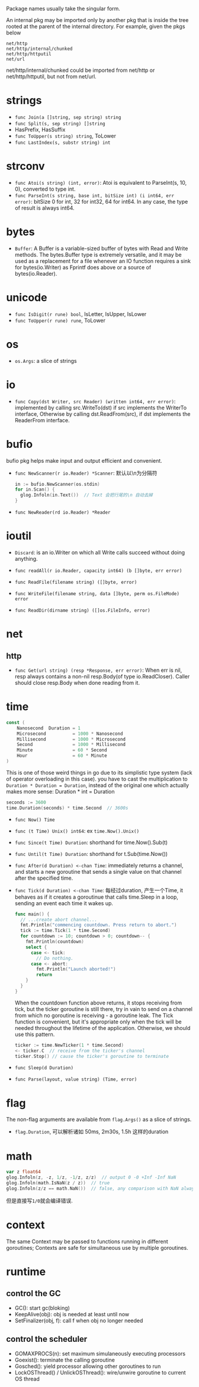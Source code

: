 Package names usually take the singular form.

An internal pkg may be imported only by another pkg that is inside the tree rooted at the parent of the internal directory.
For example, given the pkgs below
```info
net/http
net/http/internal/chunked
net/http/httputil
net/url
```
net/http/internal/chunked could be imported from net/http or net/http/httputil, but not from net/url.

# strings
- `func Join(a []string, sep string) string`
- `func Split(s, sep string) []string`
- HasPrefix, HasSuffix
- `func ToUpper(s string) string`, ToLower
- `func LastIndex(s, substr string) int`

# strconv
- `func Atoi(s string) (int, error)`: Atoi is equivalent to ParseInt(s, 10, 0), converted to type int.
- `func ParseInt(s string, base int, bitSize int) (i int64, err error)`: bitSize 0 for int, 32 for int32, 64 for int64. In any case, the type of result is always int64.

# bytes
- `Buffer`: A Buffer is a variable-sized buffer of bytes with Read and Write methods.
  The bytes.Buffer type is extremely versatile, and it may be used as a replacement for a file whenever an IO function requires a sink for bytes(io.Writer) as Fprintf does above or a source of bytes(io.Reader).

# unicode
- `func IsDigit(r rune) bool`, IsLetter, IsUpper, IsLower
- `func ToUpper(r rune) rune`, ToLower

# os
- `os.Args`: a slice of strings

# io
- `func Copy(dst Writer, src Reader) (written int64, err error)`: implemented by calling src.WriteTo(dst) if src implements the WriterTo interface, Otherwise by calling dst.ReadFrom(src), if dst implements the ReaderFrom interface.

# bufio
bufio pkg helps make input and output efficient and convenient.

- `func NewScanner(r io.Reader) *Scanner`: 默认以\n为分隔符
  ```go
  in := bufio.NewScanner(os.stdin)
  for in.Scan() {
    glog.Infoln(in.Text())  // Text 会把行尾的\n 自动去掉
  }
  ```
- `func NewReader(rd io.Reader) *Reader`

# ioutil
- `Discard`: is an io.Writer on which all Write calls succeed without doing anything.

- `func readAll(r io.Reader, capacity int64) (b []byte, err error)`
- `func ReadFile(filename string) ([]byte, error)`
- `func WriteFile(filename string, data []byte, perm os.FileMode) error`
- `func ReadDir(dirname string) ([]os.FileInfo, error)`

# net
## http
- `func Get(url string) (resp *Response, err error)`: When err is nil, resp always contains a non-nil resp.Body(of type io.ReadCloser). Caller should close resp.Body when done reading from it.

# time
```go
const (
    Nanosecond  Duration = 1
    Microsecond          = 1000 * Nanosecond
    Millisecond          = 1000 * Microsecond
    Second               = 1000 * Millisecond
    Minute               = 60 * Second
    Hour                 = 60 * Minute
)
```

This is one of those weird things in go due to its simplistic type system (lack of operator overloading in this case).
you have to cast the multiplication to `Duration * Duration = Duration`, instead of the original one which actually makes more sense: Duration * int = Duration
```go
seconds := 3600
time.Duration(seconds) * time.Second  // 3600s
```

- `func Now() Time`
- `func (t Time) Unix() int64`: ex `time.Now().Unix()`
- `func Since(t Time) Duration`:  shorthand for time.Now().Sub(t)
- `func Until(t Time) Duration`: shorthand for t.Sub(time.Now())

- `func After(d Duration) <-chan Time`: immediately returns a channel, and starts a new goroutine that sends a single value on that channel after the specified time.
- `func Tick(d Duration) <-chan Time`: 每经过duration, 产生一个Time, it behaves as if it creates a goroutinue that calls time.Sleep in a loop, sending an event each time it wakes up.
  ```go
  func main() {
    // ...create abort channel...
    fmt.Println("commencing countdown. Press return to abort.")
    tick := time.Tick(1 * time.Second)
    for countdown := 10; countdown > 0; countdown-- {
      fmt.Println(countdown)
      select {
        case <- tick:
          // Do nothing.
        case <- abort:
          fmt.Println("Launch aborted!")
          return
      }
    }
  }
  ```
  When the countdown function above returns, it stops receiving from tick, but the ticker goroutine is still there, try in vain to send on a channel from which no goroutine is receiving - a goroutine leak.
  The Tick function is convenient, but it's appropriate only when the tick will be needed throughout the lifetime of the application. Otherwise, we should use this pattern.
  ```go
  ticker := time.NewTicker(1 * time.Second)
  <- ticker.C  // receive from the ticker's channel
  ticker.Stop() // cause the ticker's goroutine to terminate
  ```

- `func Sleep(d Duration)`

- `func Parse(layout, value string) (Time, error)`

# flag
The non-flag arguments are available from `flag.Args()` as a slice of strings.

- `flag.Duration`, 可以解析诸如 50ms, 2m30s, 1.5h 这样的duration

# math
```go
var z float64
glog.Infoln(z, -z, 1/z, -1/z, z/z)  // output 0 -0 +Inf -Inf NaN
glog.Infoln(math.IsNaN(z / z))  // true
glog.Infoln(z/z == math.NaN())  // false, any comparison with NaN always yields false
```
但是直接写`1/0`就会编译错误.

# context
The same Context may be passed to functions running in different goroutines; Contexts are safe for simultaneous use by multiple goroutines.

# runtime
## control the GC
- GC(): start gc(bloking)
- KeepAlive(obj): obj is needed at least until now
- SetFinalizer(obj, f): call f when obj no longer needed

## control the scheduler
- GOMAXPROCS(n): set maximum simulaneously executing processors
- Goexist(): terminate the calling goroutine
- Gosched(): yield processor allowing other goroutines to run
- LockOSThread() / UnlickOSThread(): wire/unwire goroutine to current OS thread
